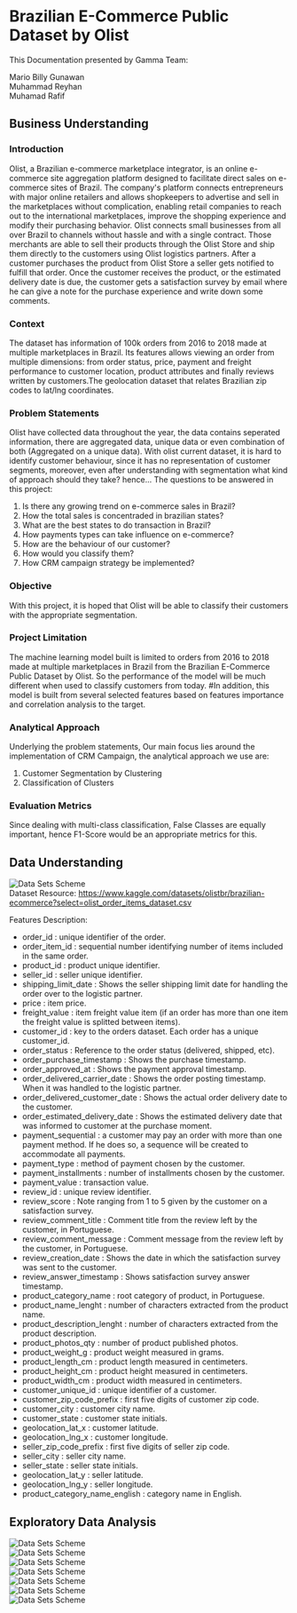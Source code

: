 # Brazilian E-Commerce Public Dataset by Olist
This Documentation presented by Gamma Team:

Mario Billy Gunawan <br>
Muhammad Reyhan <br>
Muhamad Rafif <br>
## Business Understanding <br>
### Introduction <br>
Olist, a Brazilian e-commerce marketplace integrator, is an online e-commerce site aggregation platform designed to facilitate direct sales on e-commerce sites of Brazil. The company's platform connects entrepreneurs with major online retailers and allows shopkeepers to advertise and sell in the marketplaces without complication, enabling retail companies to reach out to the international marketplaces, improve the shopping experience and modify their purchasing behavior. Olist connects small businesses from all over Brazil to channels without hassle and with a single contract. Those merchants are able to sell their products through the Olist Store and ship them directly to the customers using Olist logistics partners. After a customer purchases the product from Olist Store a seller gets notified to fulfill that order. Once the customer receives the product, or the estimated delivery date is due, the customer gets a satisfaction survey by email where he can give a note for the purchase experience and write down some comments. <br>

### Context
The dataset has information of 100k orders from 2016 to 2018 made at multiple marketplaces in Brazil. Its features allows viewing an order from multiple dimensions: from order status, price, payment and freight performance to customer location, product attributes and finally reviews written by customers.The geolocation dataset that relates Brazilian zip codes to lat/lng coordinates. <br>

### Problem Statements
Olist have collected data throughout the year, the data contains seperated information, there are aggregated data, unique data or even combination of both (Aggregated on a unique data). With olist current dataset, it is hard to identify customer behaviour, since it has no representation of customer segments, moreover, even after understanding with segmentation what kind of approach should they take? hence... The questions to be answered in this project:

1. Is there any growing trend on e-commerce sales in Brazil? <br>
2. How the total sales is concentraded in brazilian states? <br>
3. What are the best states to do transaction in Brazil? <br>
4. How payments types can take influence on e-commerce? <br>
5. How are the behaviour of our customer? <br>
6. How would you classify them? <br>
7. How CRM campaign strategy be implemented? <br>

### Objective
With this project, it is hoped that Olist will be able to classify their customers with the appropriate segmentation.

### Project Limitation
The machine learning model built is limited to orders from 2016 to 2018 made at multiple marketplaces in Brazil from the Brazilian E-Commerce Public Dataset by Olist. So the performance of the model will be much different when used to classify customers from today. #In addition, this model is built from several selected features based on features importance and correlation analysis to the target.

### Analytical Approach
Underlying the problem statements, Our main focus lies around the implementation of CRM Campaign, the analytical approach we use are:

1. Customer Segmentation by Clustering <br>
2. Classification of Clusters <br>

### Evaluation Metrics
Since dealing with multi-class classification, False Classes are equally important, hence F1-Score would be an appropriate metrics for this. <br>

## Data Understanding <br>
![Data Sets Scheme](Images/data_schemeArtboard_1.png) <br>
Dataset Resource: https://www.kaggle.com/datasets/olistbr/brazilian-ecommerce?select=olist_order_items_dataset.csv

Features Description:

- order_id : unique identifier of the order.
- order_item_id : sequential number identifying number of items included in the same order.
- product_id : product unique identifier.
- seller_id : seller unique identifier.
- shipping_limit_date : Shows the seller shipping limit date for handling the order over to the logistic partner.
- price : item price.
- freight_value : item freight value item (if an order has more than one item the freight value is splitted between items).
- customer_id : key to the orders dataset. Each order has a unique customer_id.
- order_status : Reference to the order status (delivered, shipped, etc).
- order_purchase_timestamp : Shows the purchase timestamp.
- order_approved_at : Shows the payment approval timestamp.
- order_delivered_carrier_date : Shows the order posting timestamp. When it was handled to the logistic partner.
- order_delivered_customer_date : Shows the actual order delivery date to the customer.
- order_estimated_delivery_date : Shows the estimated delivery date that was informed to customer at the purchase moment.
- payment_sequential : a customer may pay an order with more than one payment method. If he does so, a sequence will be created to accommodate all payments.
- payment_type : method of payment chosen by the customer.
- payment_installments : number of installments chosen by the customer.
- payment_value : transaction value.
- review_id : unique review identifier.
- review_score : Note ranging from 1 to 5 given by the customer on a satisfaction survey.
- review_comment_title : Comment title from the review left by the customer, in Portuguese.
- review_comment_message : Comment message from the review left by the customer, in Portuguese.
- review_creation_date : Shows the date in which the satisfaction survey was sent to the customer.
- review_answer_timestamp : Shows satisfaction survey answer timestamp.
- product_category_name : root category of product, in Portuguese.
- product_name_lenght : number of characters extracted from the product name.
- product_description_lenght : number of characters extracted from the product description.
- product_photos_qty : number of product published photos.
- product_weight_g : product weight measured in grams.
- product_length_cm : product length measured in centimeters.
- product_height_cm : product height measured in centimeters.
- product_width_cm : product width measured in centimeters.
- customer_unique_id : unique identifier of a customer.
- customer_zip_code_prefix : first five digits of customer zip code.
- customer_city : customer city name.
- customer_state : customer state initials.
- geolocation_lat_x : customer latitude.
- geolocation_lng_x : customer longitude.
- seller_zip_code_prefix : first five digits of seller zip code.
- seller_city : seller city name.
- seller_state : seller state initials.
- geolocation_lat_y : seller latitude.
- geolocation_lng_y : seller longitude.
- product_category_name_english : category name in English.

## Exploratory Data Analysis <br>

![Data Sets Scheme](Images/data_schemeArtboard_1.png) <br>
![Data Sets Scheme](Images/data_schemeArtboard_1.png) <br>
![Data Sets Scheme](Images/data_schemeArtboard_1.png) <br>
![Data Sets Scheme](Images/data_schemeArtboard_1.png) <br>
![Data Sets Scheme](Images/data_schemeArtboard_1.png) <br>
![Data Sets Scheme](Images/data_schemeArtboard_1.png) <br>
![Data Sets Scheme](Images/data_schemeArtboard_1.png) <br>















